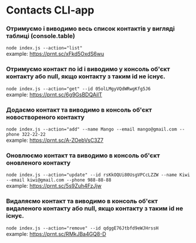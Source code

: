 # Contacts CLI-app

### Отримуємо і виводимо весь список контактів у вигляді таблиці (console.table)

`node index.js --action="list"`
<br/>
example: https://prnt.sc/xFkd5OxdS6wu

### Отримуємо контакт по id і виводимо у консоль об'єкт контакту або null, якщо контакту з таким id не існує.

`node index.js --action="get" --id 05olLMgyVQdWRwgKfg5J6`
<br/>
example: https://prnt.sc/6g9GsBDQAilT

### Додаємо контакт та виводимо в консоль об'єкт новоствореного контакту

`node index.js --action="add" --name Mango --email mango@gmail.com --phone 322-22-22`
<br/>
example: https://prnt.sc/A-ZOebVsC3Z7

### Оновлюємо контакт та виводимо в консоль об'єкт оновленого контакту

`node index.js --action="update" --id rsKkOQUi80UsgVPCcLZZW --name Kiwi --email kiwi@gmail.com --phone 988-88-88`
<br/>
example: https://prnt.sc/5s9Zuh4FzJjw

### Видаляємо контакт та виводимо в консоль об'єкт видаленого контакту або null, якщо контакту з таким id не існує.

`node index.js --action="remove" --id qdggE76Jtbfd9eWJHrssH`
<br/>
example: https://prnt.sc/RMkJBa4GQ8-D
